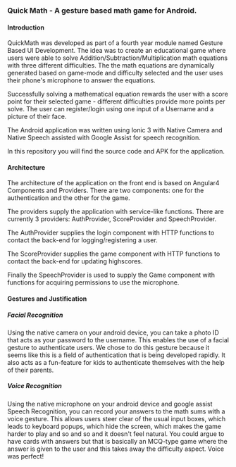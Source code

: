### Quick Math - A gesture based math game for Android.

#### Introduction
QuickMath was developed as part of a fourth year module named Gesture Based UI Development. The idea was to create an educational game where users were able to solve Addition/Subtraction/Multiplication math equations with three different difficulties. The the math equations are dynamically generated based on game-mode and difficulty selected and the user uses their phone's microphone to answer the equations.

Successfully solving a mathematical equation rewards the user with a score point for their selected game - different difficulties provide more points per solve. The user can register/login using one input of a Username and a picture of their face.

The Android application was written using Ionic 3 with Native Camera and Native Speech assisted with Google Assist for speech recognition.

In this repository you will find the source code and APK for the application.

#### Architecture
The architecture of the application on the front end is based on Angular4 Components and Providers. There are two components: one for the authentication and the other for the game.

The providers supply the application with service-like functions. There are currently 3 providers: AuthProvider, ScoreProvider and SpeechProvider.

The AuthProvider supplies the login component with HTTP functions to contact the back-end for logging/registering a user.

The ScoreProvider supplies the game component with HTTP functions to contact the back-end for updating highscores.

Finally the SpeechProvider is used to supply the Game component with functions for acquiring permissions to use the microphone.

#### Gestures and Justification
##### Facial Recognition
Using the native camera on your android device, you can take a photo ID that acts as your password to the username. This enables the use of a facial gesture to authenticate users. We chose to do this gesture because it seems like this is a field of authentication that is being developed rapidly. It also acts as a fun-feature for kids to authenticate themselves with the help of their parents.

##### Voice Recognition
Using the native microphone on your android device and google assist Speech Recognition, you can record your answers to the math sums with a voice gesture. This allows users steer clear of the usual input boxes, which leads to keyboard popups, which hide the screen, which makes the game harder to play and so and so and it doesn't feel natural. You could argue to have cards with answers but that is basically an MCQ-type game where the answer is given to the user and this takes away the difficulty aspect. Voice was perfect!

